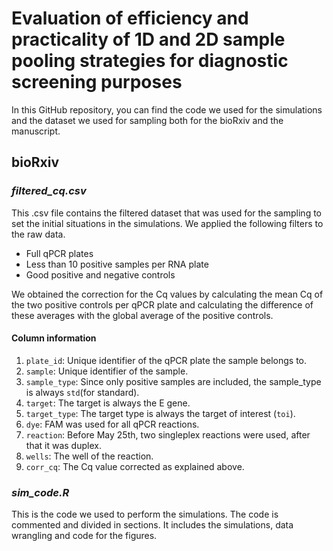 # Evaluation of efficiency and practicality of 1D and 2D sample pooling strategies for diagnostic screening purposes
In this GitHub repository, you can find the code we used for the simulations and the dataset we used for sampling both for the bioRxiv and the manuscript.

## bioRxiv
### _filtered_cq.csv_
This .csv file contains the filtered dataset that was used for the sampling to set the initial situations in the simulations. We applied the following filters to the raw data.
* Full qPCR plates
* Less than 10 positive samples per RNA plate
* Good positive and negative controls

We obtained the correction for the Cq values by calculating the mean Cq of the two positive controls per qPCR plate and calculating the difference of these averages with the global average of the positive controls. 

#### Column information
1. ```plate_id```: Unique identifier of the qPCR plate the sample belongs to.
2. ```sample```: Unique identifier of the sample.
3. ```sample_type```: Since only positive samples are included, the sample_type is always ```std```(for standard).
4. ```target```: The target is always the E gene.
5. ```target_type```: The target type is always the target of interest (```toi```).
6. ```dye```: FAM was used for all qPCR reactions.
7. ```reaction```: Before May 25th, two singleplex reactions were used, after that it was duplex.
8. ```wells```: The well of the reaction. 
9. ```corr_cq```: The Cq value corrected as explained above.

### *sim_code.R*
This is the code we used to perform the simulations. The code is commented and divided in sections. It includes the simulations, data wrangling and code for the figures.
